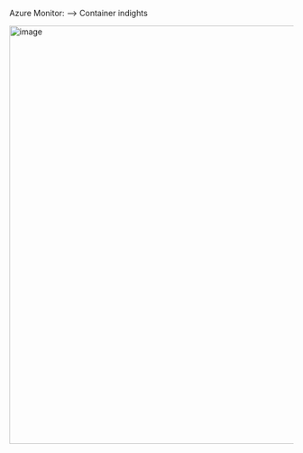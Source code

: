 Azure Monitor:
--> Container indights

<img width="1462" height="740" alt="image" src="https://github.com/user-attachments/assets/3023a5a8-5cc3-4f6b-bcff-6ce9c758bd26" />
